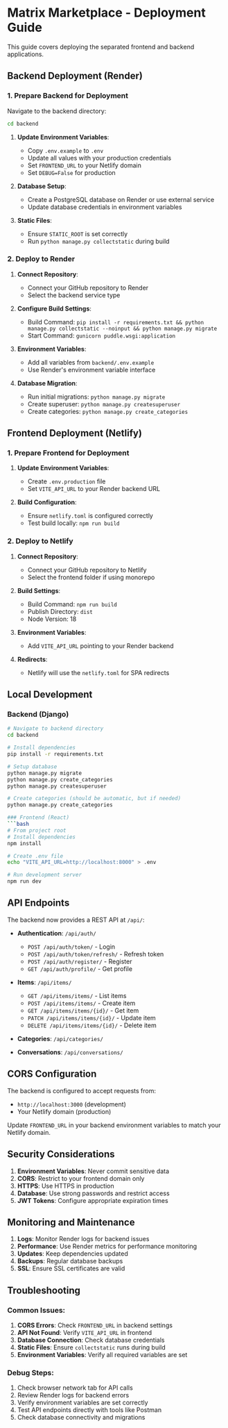 # Matrix Marketplace - Deployment Guide

This guide covers deploying the separated frontend and backend applications.

## Backend Deployment (Render)

### 1. Prepare Backend for Deployment

Navigate to the backend directory:
```bash
cd backend
```

1. **Update Environment Variables**:
   - Copy `.env.example` to `.env`
   - Update all values with your production credentials
   - Set `FRONTEND_URL` to your Netlify domain
   - Set `DEBUG=False` for production

2. **Database Setup**:
   - Create a PostgreSQL database on Render or use external service
   - Update database credentials in environment variables

3. **Static Files**:
   - Ensure `STATIC_ROOT` is set correctly
   - Run `python manage.py collectstatic` during build

### 2. Deploy to Render

1. **Connect Repository**:
   - Connect your GitHub repository to Render
   - Select the backend service type

2. **Configure Build Settings**:
   - Build Command: `pip install -r requirements.txt && python manage.py collectstatic --noinput && python manage.py migrate`
   - Start Command: `gunicorn puddle.wsgi:application`

3. **Environment Variables**:
   - Add all variables from `backend/.env.example`
   - Use Render's environment variable interface

4. **Database Migration**:
   - Run initial migrations: `python manage.py migrate`
   - Create superuser: `python manage.py createsuperuser`
   - Create categories: `python manage.py create_categories`

## Frontend Deployment (Netlify)

### 1. Prepare Frontend for Deployment

1. **Update Environment Variables**:
   - Create `.env.production` file
   - Set `VITE_API_URL` to your Render backend URL

2. **Build Configuration**:
   - Ensure `netlify.toml` is configured correctly
   - Test build locally: `npm run build`

### 2. Deploy to Netlify

1. **Connect Repository**:
   - Connect your GitHub repository to Netlify
   - Select the frontend folder if using monorepo

2. **Build Settings**:
   - Build Command: `npm run build`
   - Publish Directory: `dist`
   - Node Version: 18

3. **Environment Variables**:
   - Add `VITE_API_URL` pointing to your Render backend

4. **Redirects**:
   - Netlify will use the `netlify.toml` for SPA redirects

## Local Development

### Backend (Django)
```bash
# Navigate to backend directory
cd backend

# Install dependencies
pip install -r requirements.txt

# Setup database
python manage.py migrate
python manage.py create_categories
python manage.py createsuperuser

# Create categories (should be automatic, but if needed)
python manage.py create_categories

### Frontend (React)
```bash
# From project root
# Install dependencies
npm install

# Create .env file
echo "VITE_API_URL=http://localhost:8000" > .env

# Run development server
npm run dev
```

## API Endpoints

The backend now provides a REST API at `/api/`:

- **Authentication**: `/api/auth/`
  - `POST /api/auth/token/` - Login
  - `POST /api/auth/token/refresh/` - Refresh token
  - `POST /api/auth/register/` - Register
  - `GET /api/auth/profile/` - Get profile

- **Items**: `/api/items/`
  - `GET /api/items/items/` - List items
  - `POST /api/items/items/` - Create item
  - `GET /api/items/items/{id}/` - Get item
  - `PATCH /api/items/items/{id}/` - Update item
  - `DELETE /api/items/items/{id}/` - Delete item

- **Categories**: `/api/categories/`
- **Conversations**: `/api/conversations/`

## CORS Configuration

The backend is configured to accept requests from:
- `http://localhost:3000` (development)
- Your Netlify domain (production)

Update `FRONTEND_URL` in your backend environment variables to match your Netlify domain.

## Security Considerations

1. **Environment Variables**: Never commit sensitive data
2. **CORS**: Restrict to your frontend domain only
3. **HTTPS**: Use HTTPS in production
4. **Database**: Use strong passwords and restrict access
5. **JWT Tokens**: Configure appropriate expiration times

## Monitoring and Maintenance

1. **Logs**: Monitor Render logs for backend issues
2. **Performance**: Use Render metrics for performance monitoring
3. **Updates**: Keep dependencies updated
4. **Backups**: Regular database backups
5. **SSL**: Ensure SSL certificates are valid

## Troubleshooting

### Common Issues:

1. **CORS Errors**: Check `FRONTEND_URL` in backend settings
2. **API Not Found**: Verify `VITE_API_URL` in frontend
3. **Database Connection**: Check database credentials
4. **Static Files**: Ensure `collectstatic` runs during build
5. **Environment Variables**: Verify all required variables are set

### Debug Steps:

1. Check browser network tab for API calls
2. Review Render logs for backend errors
3. Verify environment variables are set correctly
4. Test API endpoints directly with tools like Postman
5. Check database connectivity and migrations